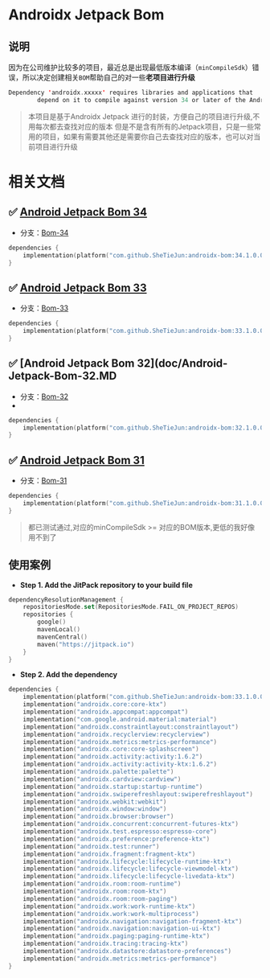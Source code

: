 # Androidx Jetpack Bom

## 说明

因为在公司维护比较多的项目，最近总是出现最低版本编译（`minCompileSdk`）错误，所以决定创建相关`BOM`帮助自己的对一些**老项目进行升级**
```kotlin
Dependency 'androidx.xxxxx' requires libraries and applications that
        depend on it to compile against version 34 or later of the Android APIs.
```

> 本项目是基于Androidx Jetpack 进行的封装，方便自己的项目进行升级,不用每次都去查找对应的版本
> 但是不是含有所有的Jetpack项目，只是一些常用的项目，如果有需要其他还是需要你自己去查找对应的版本，也可以对当前项目进行升级

#  相关文档
## :white_check_mark: [Android Jetpack Bom 34](doc/Android-Jetpack-Bom-34.MD)

- 分支：[Bom-34](https://github.com/SheTieJun/androidx-bom/tree/feature/bom-34)

```kotlin
dependencies {
    implementation(platform("com.github.SheTieJun:androidx-bom:34.1.0.0"))
}
```
## :white_check_mark: [Android Jetpack Bom 33](doc/Android-Jetpack-Bom-33.MD)

- 分支：[Bom-33](https://github.com/SheTieJun/androidx-bom/tree/feature/bom-33)

```kotlin
dependencies {
    implementation(platform("com.github.SheTieJun:androidx-bom:33.1.0.0"))
}
```
## :white_check_mark: [Android Jetpack Bom 32](doc/Android-Jetpack-Bom-32.MD

- 分支：[Bom-32](https://github.com/SheTieJun/androidx-bom/tree/feature/bom-32)
- 
```kotlin
dependencies {
    implementation(platform("com.github.SheTieJun:androidx-bom:32.1.0.0"))
}
```

## :white_check_mark: [Android Jetpack Bom 31](doc/Android-Jetpack-Bom-31.MD) 

- 分支：[Bom-31](https://github.com/SheTieJun/androidx-bom/tree/feature/bom-31)

```kotlin
dependencies {
    implementation(platform("com.github.SheTieJun:androidx-bom:31.1.0.0"))
}
```

> 都已测试通过,对应的minCompileSdk >= 对应的BOM版本,更低的我好像用不到了

## 使用案例
- **Step 1. Add the JitPack repository to your build file**
```kotlin
dependencyResolutionManagement {
    repositoriesMode.set(RepositoriesMode.FAIL_ON_PROJECT_REPOS)
    repositories {
        google()
        mavenLocal()
        mavenCentral()
        maven("https://jitpack.io") 
    }
}
```
- **Step 2. Add the dependency**
```kotlin
dependencies {
    implementation(platform("com.github.SheTieJun:androidx-bom:33.1.0.0"))
    implementation("androidx.core:core-ktx")
    implementation("androidx.appcompat:appcompat")
    implementation("com.google.android.material:material")
    implementation("androidx.constraintlayout:constraintlayout")
    implementation("androidx.recyclerview:recyclerview")
    implementation("androidx.metrics:metrics-performance")
    implementation("androidx.core:core-splashscreen")
    implementation("androidx.activity:activity:1.6.2")
    implementation("androidx.activity:activity-ktx:1.6.2")
    implementation("androidx.palette:palette")
    implementation("androidx.cardview:cardview")
    implementation("androidx.startup:startup-runtime")
    implementation("androidx.swiperefreshlayout:swiperefreshlayout")
    implementation("androidx.webkit:webkit")
    implementation("androidx.window:window")
    implementation("androidx.browser:browser")
    implementation("androidx.concurrent:concurrent-futures-ktx")
    implementation("androidx.test.espresso:espresso-core")
    implementation("androidx.preference:preference-ktx")
    implementation("androidx.test:runner")
    implementation("androidx.fragment:fragment-ktx")
    implementation("androidx.lifecycle:lifecycle-runtime-ktx")
    implementation("androidx.lifecycle:lifecycle-viewmodel-ktx")
    implementation("androidx.lifecycle:lifecycle-livedata-ktx")
    implementation("androidx.room:room-runtime")
    implementation("androidx.room:room-ktx")
    implementation("androidx.room:room-paging")
    implementation("androidx.work:work-runtime-ktx")
    implementation("androidx.work:work-multiprocess")
    implementation("androidx.navigation:navigation-fragment-ktx")
    implementation("androidx.navigation:navigation-ui-ktx")
    implementation("androidx.paging:paging-runtime-ktx")
    implementation("androidx.tracing:tracing-ktx")
    implementation("androidx.datastore:datastore-preferences")
    implementation("androidx.metrics:metrics-performance")
}
```